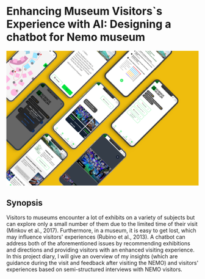 # Enhancing Museum Visitors`s Experience with AI: Designing a chatbot for Nemo museum
![header](/Assets/example03.png)
## Synopsis
Visitors to museums encounter a lot of exhibits on a variety of subjects but can explore only a small number of them due to the limited time of their visit (Minkov et al., 2017). Furthermore, in a museum, it is easy to get lost, which may influence visitors' experiences (Rubino et al., 2013). A chatbot can address both of the aforementioned issues by recommending exhibitions and directions and providing visitors with an enhanced visiting experience. In this project diary, I will give an overview of my insights (which are guidance during the visit and feedback after visiting the NEMO) and visitors' experiences based on semi-structured interviews with NEMO visitors.

